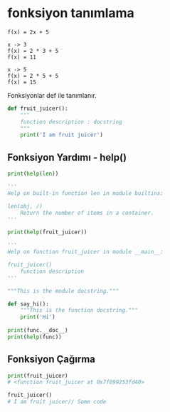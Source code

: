 # fonksiyon tanımlama

```
f(x) = 2x + 5

x -> 3
f(x) = 2 * 3 + 5
f(x) = 11

x -> 5
f(x) = 2 * 5 + 5
f(x) = 15
```

Fonksiyonlar def ile tanımlanır.

```python
def fruit_juicer():
    """
    function description : docstring
    """
    print('I am fruit juicer')
```

## Fonksiyon Yardımı - help()

```python
print(help(len))

'''
Help on built-in function len in module builtins:

len(obj, /)
    Return the number of items in a container.
'''
```

```python
print(help(fruit_juicer))

'''
Help on function fruit_juicer in module __main__:

fruit_juicer()
    function description
'''
```

```python
"""This is the module docstring."""

def say_hi():
    """This is the function docstring."""
    print('Hi')
    
print(func.__doc__)
print(help(func))
```

## Fonksiyon Çağırma

```python
print(fruit_juicer)
# <function fruit_juicer at 0x7f099253fd40>

fruit_juicer()
# I am fruit juicer// Some code
```
